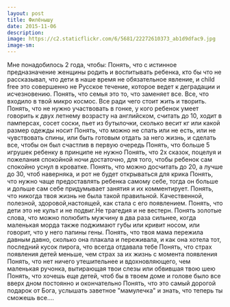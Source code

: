 ```yaml
---
layout: post
title: Филёнышу
date: 2015-11-06
description: 
image: https://c2.staticflickr.com/6/5681/22272610373_ab1d9dfac9.jpg
image-sm: 
---
```

<p>Мне понадобилось 2 года, чтобы:
Понять, что с истинное предназначение женщины родить и воспитывать ребенка, кто бы что не рассказывал, что дети в наше время не обязательное явление, и child free это совершенно не Русское течение, которое ведет к деградации и исчезновению. 
Понять, что семья это то, что заменяет все. Все, что входило в твой микро космос. Все ради чего стоит жить и творить. 
Понять, что не нужно участвовать в гонке, у кого ребенок умеет говорить к двух летнему возрасту на английском, считать до 10, ходит в памперсах, сосет соски, пьет из бутылочки, сколько весит кг или какой размер одежды носит 
Понять, что можно не спать или не есть, или не чувствовать спины, или быть готовым отдать за него жизнь, и сделать все, чтобы он был счастлив в первую очередь
Понять, что больше 5 игрушек ребенку в принципе не нужно 
Понять, что 2х сказок, поцелуя и пожелания спокойной ночи достаточно, для того, чтобы ребенок сам спокойно уснул в кроватке. 
Понять, что можно досчитать до 20, а лучше до 30, чтоб наверняка, и рот не будет открываться для крика
Понять, что нужно чаще предоставлять ребенка самому себе, тогда он больше и дольше сам себе придумывает занятия и их комментирует. 
Понять, что никогда твоя жизнь не была такой правильной. Качественной, полезной, здоровой,настоящей, как стала с его появлением. 
Понять, что дети это не культ и не подвиг.Не трагедия и не вестерн. 
Понять золотые слова, что можно полюбить мужчину в два раза сильнее, когда маленькая морда также поджимают губы или кривит носом, или говорит, что у него папины гены. 
Понять, что твоя мама пережила давным давно, сколько она плакала и переживала, и как она хотела тот, последний кусок пирога, что всегда отдавала тебе 
Понять, что страх появления детей меньше, чем страх за их жизнь с момента появления
Понять, что нет ничего утешительнее и вдохновляющего, чем маленькая ручонка, вытирающая твои слезы или обвившая твою шею
Понять, что хочешь еще детей, чтоб бы в твоем доме и голове было все вверх дном постоянно и окончательно
Понять, что это самый дорогой подарок от Бога, услышать заветное "мамулечка" и знать, что теперь ты сможешь все....</p>
